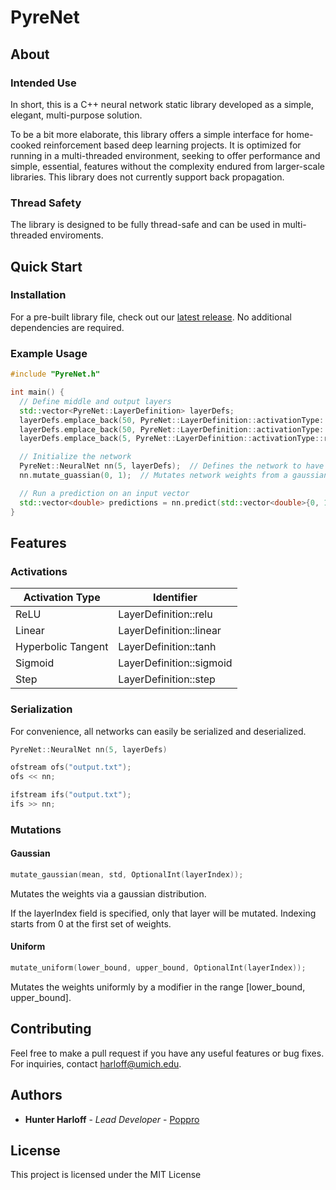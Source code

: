 # PyreNet
## About
### Intended Use
In short, this is a C++ neural network static library developed as a simple, elegant, multi-purpose solution.

To be a bit more elaborate, this library offers a simple interface for home-cooked reinforcement based deep learning projects. It is optimized for running in a multi-threaded environment, seeking to offer performance and simple, essential, features without the complexity endured from larger-scale libraries. This library does not currently support back propagation.

### Thread Safety
The library is designed to be fully thread-safe and can be used in multi-threaded enviroments.

## Quick Start

### Installation

For a pre-built library file, check out our [latest release](https://github.com/Poppro/PyreNet/releases/latest).
No additional dependencies are required.

### Example Usage

```c++
#include "PyreNet.h"

int main() {
  // Define middle and output layers
  std::vector<PyreNet::LayerDefinition> layerDefs;
  layerDefs.emplace_back(50, PyreNet::LayerDefinition::activationType::relu);  // Middle (50 nodes)
  layerDefs.emplace_back(50, PyreNet::LayerDefinition::activationType::sigmoid);  // Middle (50 nodes)
  layerDefs.emplace_back(5, PyreNet::LayerDefinition::activationType::relu);  // Output (5 nodes)

  // Initialize the network
  PyreNet::NeuralNet nn(5, layerDefs);  // Defines the network to have an input size of 5
  nn.mutate_guassian(0, 1);  // Mutates network weights from a gaussian sample with mean 0, standard deviation 1

  // Run a prediction on an input vector
  std::vector<double> predictions = nn.predict(std::vector<double>{0, 1, 2, 3, 4});
}
```

## Features

### Activations

| Activation Type          |    Identifier    |
| ------------- | ------------- |
| ReLU          |   LayerDefinition::relu   |
| Linear          |   LayerDefinition::linear   |
| Hyperbolic Tangent          |   LayerDefinition::tanh   |
| Sigmoid          |   LayerDefinition::sigmoid   |
| Step          |   LayerDefinition::step   |

### Serialization
For convenience, all networks can easily be serialized and deserialized.
```c++
PyreNet::NeuralNet nn(5, layerDefs)

ofstream ofs("output.txt");
ofs << nn;

ifstream ifs("output.txt");
ifs >> nn;
```

### Mutations
#### Gaussian
```c++
mutate_gaussian(mean, std, OptionalInt(layerIndex));
```
Mutates the weights via a gaussian distribution.

If the layerIndex field is specified, only that layer will be mutated.
Indexing starts from 0 at the first set of weights.

#### Uniform
```c++
mutate_uniform(lower_bound, upper_bound, OptionalInt(layerIndex));
```

Mutates the weights uniformly by a modifier in the range [lower_bound, upper_bound].


## Contributing

Feel free to make a pull request if you have any useful features or bug fixes.
For inquiries, contact harloff@umich.edu.

## Authors

* **Hunter Harloff** - *Lead Developer* - [Poppro](https://github.com/Poppro)

## License

This project is licensed under the MIT License
